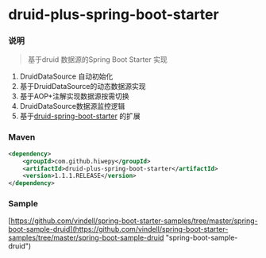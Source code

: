 # druid-plus-spring-boot-starter


### 说明

 > 基于druid 数据源的Spring Boot Starter 实现

1. DruidDataSource 自动初始化
2. 基于DruidDataSource的动态数据源实现
3. 基于AOP+注解实现数据源按需切换
4. DruidDataSource数据源监控逻辑
5. 基于[druid-spring-boot-starter](https://github.com/alibaba/druid/tree/master/druid-spring-boot-starter) 的扩展


### Maven

``` xml
<dependency>
	<groupId>com.github.hiwepy</groupId>
	<artifactId>druid-plus-spring-boot-starter</artifactId>
	<version>1.1.1.RELEASE</version>
</dependency>
```

### Sample

[https://github.com/vindell/spring-boot-starter-samples/tree/master/spring-boot-sample-druid](https://github.com/vindell/spring-boot-starter-samples/tree/master/spring-boot-sample-druid "spring-boot-sample-druid")

